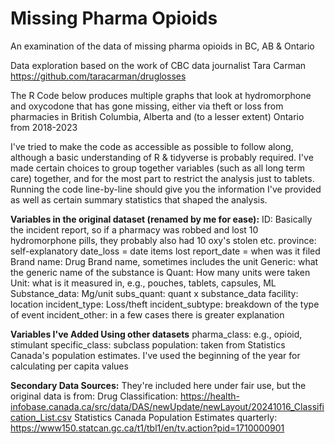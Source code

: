 # Missing Pharma Opioids
An examination of the data of missing pharma opioids in BC, AB &amp; Ontario

Data exploration based on the work of CBC data journalist Tara Carman https://github.com/taracarman/druglosses

The R Code below produces multiple graphs that look at hydromorphone and oxycodone that has gone missing, either via theft or loss from pharmacies in British Columbia, Alberta and (to a lesser extent) Ontario from 2018-2023

I've tried to make the code as accessible as possible to follow along, although a basic understanding of R & tidyverse is probably required. I've made certain choices to group together variables (such as all long term care) together, and for the most part to restrict the analysis just to tablets. Running the code line-by-line should give you the information I've provided as well as certain summary statistics that shaped the analysis.

**Variables in the original dataset (renamed by me for ease):**
ID: Basically the incident report, so if a pharmacy was robbed and lost 10 hydromorphone pills, they probably also had 10 oxy's stolen etc.
province: self-explanatory
date_loss = date items lost
report_date = when was it filed
Brand name: Drug Brand name, sometimes includes the unit
Generic: what the generic name of the substance is
Quant: How many units were taken
Unit: what is it measured in, e.g., pouches, tablets, capsules, ML
Substance_data: Mg/unit
subs_quant: quant x substance_data
facility: location
incident_type: Loss/theft
incident_subtype: breakdown of the type of event
incident_other: in a few cases there is greater explanation

**Variables I've Added Using other datasets**
pharma_class: e.g., opioid, stimulant
specific_class: subclass
population: taken from Statistics Canada's population estimates. I've used the beginning of the year for calculating per capita values

**Secondary Data Sources:**
They're included here under fair use, but the original data is from:
Drug Classification: https://health-infobase.canada.ca/src/data/DAS/newUpdate/newLayout/20241016_Classification_List.csv
Statistics Canada Population Estimates quarterly: https://www150.statcan.gc.ca/t1/tbl1/en/tv.action?pid=1710000901

